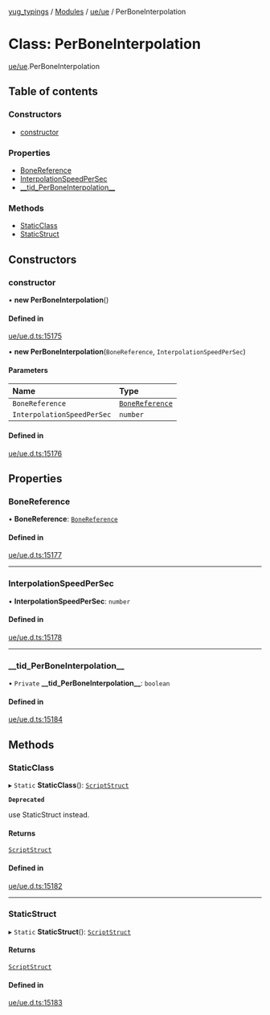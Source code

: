 [yug_typings](../README.md) / [Modules](../modules.md) / [ue/ue](../modules/ue_ue.md) / PerBoneInterpolation

# Class: PerBoneInterpolation

[ue/ue](../modules/ue_ue.md).PerBoneInterpolation

## Table of contents

### Constructors

- [constructor](ue_ue.PerBoneInterpolation.md#constructor)

### Properties

- [BoneReference](ue_ue.PerBoneInterpolation.md#bonereference)
- [InterpolationSpeedPerSec](ue_ue.PerBoneInterpolation.md#interpolationspeedpersec)
- [\_\_tid\_PerBoneInterpolation\_\_](ue_ue.PerBoneInterpolation.md#__tid_perboneinterpolation__)

### Methods

- [StaticClass](ue_ue.PerBoneInterpolation.md#staticclass)
- [StaticStruct](ue_ue.PerBoneInterpolation.md#staticstruct)

## Constructors

### constructor

• **new PerBoneInterpolation**()

#### Defined in

[ue/ue.d.ts:15175](https://github.com/YugMetaverse/yug_typings/blob/25cad34/ue/ue.d.ts#L15175)

• **new PerBoneInterpolation**(`BoneReference`, `InterpolationSpeedPerSec`)

#### Parameters

| Name | Type |
| :------ | :------ |
| `BoneReference` | [`BoneReference`](ue_ue.BoneReference.md) |
| `InterpolationSpeedPerSec` | `number` |

#### Defined in

[ue/ue.d.ts:15176](https://github.com/YugMetaverse/yug_typings/blob/25cad34/ue/ue.d.ts#L15176)

## Properties

### BoneReference

• **BoneReference**: [`BoneReference`](ue_ue.BoneReference.md)

#### Defined in

[ue/ue.d.ts:15177](https://github.com/YugMetaverse/yug_typings/blob/25cad34/ue/ue.d.ts#L15177)

___

### InterpolationSpeedPerSec

• **InterpolationSpeedPerSec**: `number`

#### Defined in

[ue/ue.d.ts:15178](https://github.com/YugMetaverse/yug_typings/blob/25cad34/ue/ue.d.ts#L15178)

___

### \_\_tid\_PerBoneInterpolation\_\_

• `Private` **\_\_tid\_PerBoneInterpolation\_\_**: `boolean`

#### Defined in

[ue/ue.d.ts:15184](https://github.com/YugMetaverse/yug_typings/blob/25cad34/ue/ue.d.ts#L15184)

## Methods

### StaticClass

▸ `Static` **StaticClass**(): [`ScriptStruct`](ue_ue.ScriptStruct.md)

**`Deprecated`**

use StaticStruct instead.

#### Returns

[`ScriptStruct`](ue_ue.ScriptStruct.md)

#### Defined in

[ue/ue.d.ts:15182](https://github.com/YugMetaverse/yug_typings/blob/25cad34/ue/ue.d.ts#L15182)

___

### StaticStruct

▸ `Static` **StaticStruct**(): [`ScriptStruct`](ue_ue.ScriptStruct.md)

#### Returns

[`ScriptStruct`](ue_ue.ScriptStruct.md)

#### Defined in

[ue/ue.d.ts:15183](https://github.com/YugMetaverse/yug_typings/blob/25cad34/ue/ue.d.ts#L15183)
